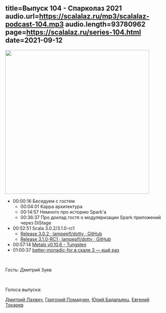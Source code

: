 title=Выпуск 104 - Спарколаз 2021
audio.url=https://scalalaz.ru/mp3/scalalaz-podcast-104.mp3
audio.length=93780962
page=https://scalalaz.ru/series-104.html
date=2021-09-12
----
<img src="/img/episode104.jpeg" width="450" />

* 00:00:16 Беседуем с гостем
    * 00:04:01 Kappa архитектура
    * 00:14:57 Немного про историю Spark'а 
    * 00:36:37 Про доклад гостя о модуляризации Spark приложений через DiStage
* 00:52:51 Scala 3.0.2/3.1.0-rc1
    * [Release 3.0.2 · lampepfl/dotty · GitHub](https://github.com/lampepfl/dotty/releases/tag/3.0.2)
    * [Release 3.1.0-RC1 · lampepfl/dotty · GitHub](https://github.com/lampepfl/dotty/releases/tag/3.1.0-RC1)
* 00:57:14 [Metals v0.10.6 - Tungsten](https://scalameta.org/metals/blog/2021/09/06/tungsten/)
* 01:00:37 [better-monadic-for в скале 3 — ещё раз](https://github.com/oleg-py/better-monadic-for)

<br/>

Гость: Дмитрий Зуев 

<br/>

Голоса выпуска:

[Дмитрий Лахвич](https://github.com/ReiReiRei),
[Григорий Помадчин](https://github.com/pomadchin),
[Юрий Бадальянц](https://twitter.com/lmnet89),
[Евгений Токарев](https://twitter.com/strobegen)
